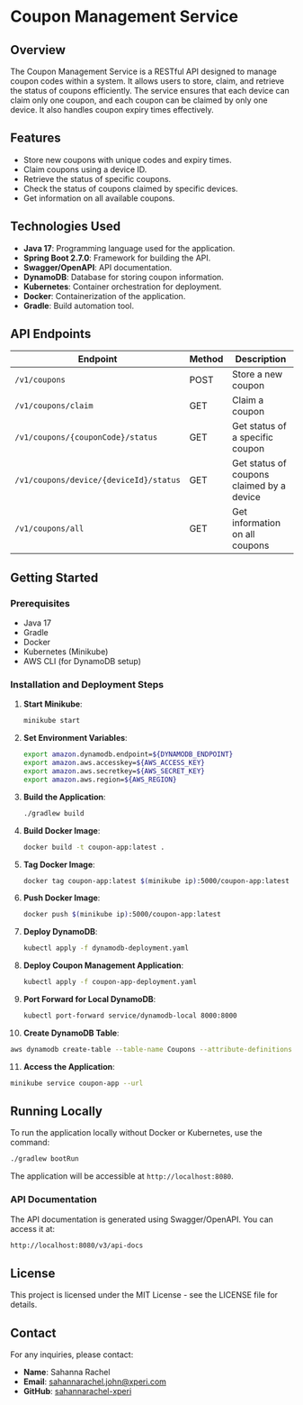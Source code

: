 
# Coupon Management Service

## Overview

The Coupon Management Service is a RESTful API designed to manage coupon codes within a system. It allows users to store, claim, and retrieve the status of coupons efficiently. The service ensures that each device can claim only one coupon, and each coupon can be claimed by only one device. It also handles coupon expiry times effectively.

## Features

- Store new coupons with unique codes and expiry times.
- Claim coupons using a device ID.
- Retrieve the status of specific coupons.
- Check the status of coupons claimed by specific devices.
- Get information on all available coupons.

## Technologies Used

- **Java 17**: Programming language used for the application.
- **Spring Boot 2.7.0**: Framework for building the API.
- **Swagger/OpenAPI**: API documentation.
- **DynamoDB**: Database for storing coupon information.
- **Kubernetes**: Container orchestration for deployment.
- **Docker**: Containerization of the application.
- **Gradle**: Build automation tool.

## API Endpoints

| Endpoint                                | Method | Description                               |
|-----------------------------------------|--------|-------------------------------------------|
| `/v1/coupons`                           | POST   | Store a new coupon                        |
| `/v1/coupons/claim`                     | GET    | Claim a coupon                            |
| `/v1/coupons/{couponCode}/status`       | GET    | Get status of a specific coupon           |
| `/v1/coupons/device/{deviceId}/status`  | GET    | Get status of coupons claimed by a device |
| `/v1/coupons/all`                       | GET    | Get information on all coupons            |

## Getting Started

### Prerequisites

- Java 17
- Gradle
- Docker
- Kubernetes (Minikube)
- AWS CLI (for DynamoDB setup)

### Installation and Deployment Steps

1. **Start Minikube**:

   ```bash
   minikube start
   ```

2. **Set Environment Variables**:

   ```bash
   export amazon.dynamodb.endpoint=${DYNAMODB_ENDPOINT}
   export amazon.aws.accesskey=${AWS_ACCESS_KEY}
   export amazon.aws.secretkey=${AWS_SECRET_KEY}
   export amazon.aws.region=${AWS_REGION}
   ```

3. **Build the Application**:

   ```bash
   ./gradlew build
   ```

4. **Build Docker Image**:

   ```bash
   docker build -t coupon-app:latest .
   ```

5. **Tag Docker Image**:

   ```bash
   docker tag coupon-app:latest $(minikube ip):5000/coupon-app:latest
   ```

6. **Push Docker Image**:

   ```bash
   docker push $(minikube ip):5000/coupon-app:latest
   ```

7. **Deploy DynamoDB**:

   ```bash
   kubectl apply -f dynamodb-deployment.yaml
   ```

8. **Deploy Coupon Management Application**:

   ```bash
   kubectl apply -f coupon-app-deployment.yaml
   ```

9. **Port Forward for Local DynamoDB**:

   ```bash
   kubectl port-forward service/dynamodb-local 8000:8000
   ```

10. **Create DynamoDB Table**:

   ```bash
   aws dynamodb create-table --table-name Coupons --attribute-definitions AttributeName=couponCode,AttributeType=S --key-schema AttributeName=couponCode,KeyType=HASH --provisioned-throughput ReadCapacityUnits=5,WriteCapacityUnits=5 --endpoint-url http://localhost:8000
   ```

11. **Access the Application**:

   ```bash
   minikube service coupon-app --url
   ```

## Running Locally

To run the application locally without Docker or Kubernetes, use the command:

```bash
./gradlew bootRun
```

The application will be accessible at `http://localhost:8080`.

### API Documentation

The API documentation is generated using Swagger/OpenAPI. You can access it at:

```bash
http://localhost:8080/v3/api-docs
```

## License

This project is licensed under the MIT License - see the LICENSE file for details.

## Contact

For any inquiries, please contact:

- **Name**: Sahanna Rachel
- **Email**: sahannarachel.john@xperi.com
- **GitHub**: [sahannarachel-xperi](https://github.com/sahannarachel-xperi)
